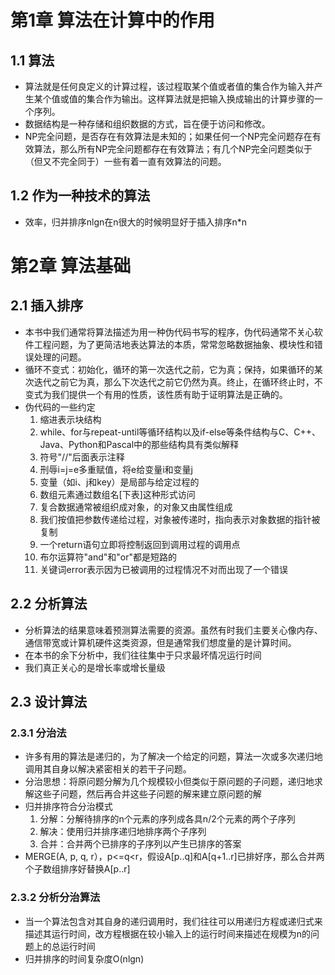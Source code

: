 # 第1章 算法在计算中的作用

## 1.1 算法
- 算法就是任何良定义的计算过程，该过程取某个值或者值的集合作为输入并产生某个值或值的集合作为输出。这样算法就是把输入换成输出的计算步骤的一个序列。
- 数据结构是一种存储和组织数据的方式，旨在便于访问和修改。
- NP完全问题，是否存在有效算法是未知的；如果任何一个NP完全问题存在有效算法，那么所有NP完全问题都存在有效算法；有几个NP完全问题类似于（但又不完全同于）一些有着一直有效算法的问题。

## 1.2 作为一种技术的算法
- 效率，归并排序nlgn在n很大的时候明显好于插入排序n*n

# 第2章 算法基础

## 2.1 插入排序
- 本书中我们通常将算法描述为用一种伪代码书写的程序，伪代码通常不关心软件工程问题，为了更简洁地表达算法的本质，常常忽略数据抽象、模块性和错误处理的问题。
- 循环不变式：初始化，循环的第一次迭代之前，它为真；保持，如果循环的某次迭代之前它为真，那么下次迭代之前它仍然为真。终止，在循环终止时，不变式为我们提供一个有用的性质，该性质有助于证明算法是正确的。
- 伪代码的一些约定
  1. 缩进表示块结构
  2. while、for与repeat-until等循环结构以及if-else等条件结构与C、C++、Java、Python和Pascal中的那些结构具有类似解释
  3. 符号"//"后面表示注释
  4. 刑辱i=j=e多重赋值，将e给变量i和变量j
  5. 变量（如i、j和key）是局部与给定过程的
  6. 数组元素通过数组名[下表]这种形式访问
  7. 复合数据通常被组织成对象，的对象又由属性组成
  8. 我们按值把参数传递给过程，对象被传递时，指向表示对象数据的指针被复制
  9. 一个return语句立即将控制返回到调用过程的调用点
  10. 布尔运算符"and"和"or"都是短路的
  11. 关键词error表示因为已被调用的过程情况不对而出现了一个错误

## 2.2 分析算法
- 分析算法的结果意味着预测算法需要的资源。虽然有时我们主要关心像内存、通信带宽或计算机硬件这类资源，但是通常我们想度量的是计算时间。
- 在本书的余下分析中，我们往往集中于只求最坏情况运行时间
- 我们真正关心的是增长率或增长量级

## 2.3 设计算法
### 2.3.1 分治法
- 许多有用的算法是递归的，为了解决一个给定的问题，算法一次或多次递归地调用其自身以解决紧密相关的若干子问题。
- 分治思想：将原问题分解为几个规模较小但类似于原问题的子问题，递归地求解这些子问题，然后再合并这些子问题的解来建立原问题的解
- 归并排序符合分治模式
  1. 分解：分解待排序的n个元素的序列成各具n/2个元素的两个子序列
  2. 解决：使用归并排序递归地排序两个子序列
  3. 合并：合并两个已排序的子序列以产生已排序的答案
- MERGE(A, p, q, r），p<=q<r，假设A[p..q]和A[q+1..r]已排好序，那么合并两个子数组排序好替换A[p..r]

### 2.3.2 分析分治算法
- 当一个算法包含对其自身的递归调用时，我们往往可以用递归方程或递归式来描述其运行时间，改方程根据在较小输入上的运行时间来描述在规模为n的问题上的总运行时间
- 归并排序的时间复杂度O(nlgn)
